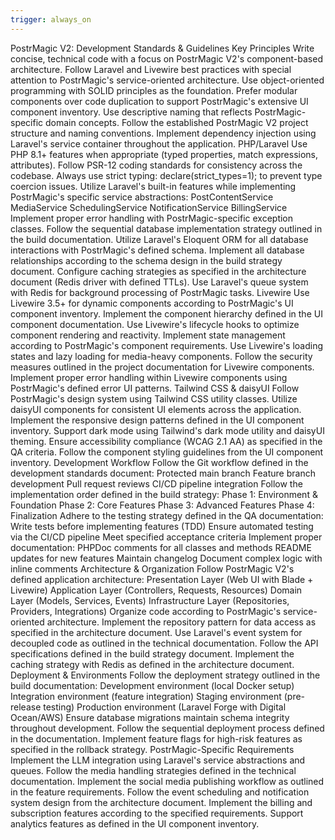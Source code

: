 ```yaml
---
trigger: always_on
---
```


PostrMagic V2: Development Standards & Guidelines
Key Principles
Write concise, technical code with a focus on PostrMagic V2's component-based architecture.
Follow Laravel and Livewire best practices with special attention to PostrMagic's service-oriented architecture.
Use object-oriented programming with SOLID principles as the foundation.
Prefer modular components over code duplication to support PostrMagic's extensive UI component inventory.
Use descriptive naming that reflects PostrMagic-specific domain concepts.
Follow the established PostrMagic V2 project structure and naming conventions.
Implement dependency injection using Laravel's service container throughout the application.
PHP/Laravel
Use PHP 8.1+ features when appropriate (typed properties, match expressions, attributes).
Follow PSR-12 coding standards for consistency across the codebase.
Always use strict typing: declare(strict_types=1); to prevent type coercion issues.
Utilize Laravel's built-in features while implementing PostrMagic's specific service abstractions:
PostContentService
MediaService
SchedulingService
NotificationService
BillingService
Implement proper error handling with PostrMagic-specific exception classes.
Follow the sequential database implementation strategy outlined in the build documentation.
Utilize Laravel's Eloquent ORM for all database interactions with PostrMagic's defined schema.
Implement all database relationships according to the schema design in the build strategy document.
Configure caching strategies as specified in the architecture document (Redis driver with defined TTLs).
Use Laravel's queue system with Redis for background processing of PostrMagic tasks.
Livewire
Use Livewire 3.5+ for dynamic components according to PostrMagic's UI component inventory.
Implement the component hierarchy defined in the UI component documentation.
Use Livewire's lifecycle hooks to optimize component rendering and reactivity.
Implement state management according to PostrMagic's component requirements.
Use Livewire's loading states and lazy loading for media-heavy components.
Follow the security measures outlined in the project documentation for Livewire components.
Implement proper error handling within Livewire components using PostrMagic's defined error UI patterns.
Tailwind CSS & daisyUI
Follow PostrMagic's design system using Tailwind CSS utility classes.
Utilize daisyUI components for consistent UI elements across the application.
Implement the responsive design patterns defined in the UI component inventory.
Support dark mode using Tailwind's dark mode utility and daisyUI theming.
Ensure accessibility compliance (WCAG 2.1 AA) as specified in the QA criteria.
Follow the component styling guidelines from the UI component inventory.
Development Workflow
Follow the Git workflow defined in the development standards document:
Protected main branch
Feature branch development
Pull request reviews
CI/CD pipeline integration
Follow the implementation order defined in the build strategy:
Phase 1: Environment & Foundation
Phase 2: Core Features
Phase 3: Advanced Features
Phase 4: Finalization
Adhere to the testing strategy defined in the QA documentation:
Write tests before implementing features (TDD)
Ensure automated testing via the CI/CD pipeline
Meet specified acceptance criteria
Implement proper documentation:
PHPDoc comments for all classes and methods
README updates for new features
Maintain changelog
Document complex logic with inline comments
Architecture & Organization
Follow PostrMagic V2's defined application architecture:
Presentation Layer (Web UI with Blade + Livewire)
Application Layer (Controllers, Requests, Resources)
Domain Layer (Models, Services, Events)
Infrastructure Layer (Repositories, Providers, Integrations)
Organize code according to PostrMagic's service-oriented architecture.
Implement the repository pattern for data access as specified in the architecture document.
Use Laravel's event system for decoupled code as outlined in the technical documentation.
Follow the API specifications defined in the build strategy document.
Implement the caching strategy with Redis as defined in the architecture document.
Deployment & Environments
Follow the deployment strategy outlined in the build documentation:
Development environment (local Docker setup)
Integration environment (feature integration)
Staging environment (pre-release testing)
Production environment (Laravel Forge with Digital Ocean/AWS)
Ensure database migrations maintain schema integrity throughout development.
Follow the sequential deployment process defined in the documentation.
Implement feature flags for high-risk features as specified in the rollback strategy.
PostrMagic-Specific Requirements
Implement the LLM integration using Laravel's service abstractions and queues.
Follow the media handling strategies defined in the technical documentation.
Implement the social media publishing workflow as outlined in the feature requirements.
Follow the event scheduling and notification system design from the architecture document.
Implement the billing and subscription features according to the specified requirements.
Support analytics features as defined in the UI component inventory.